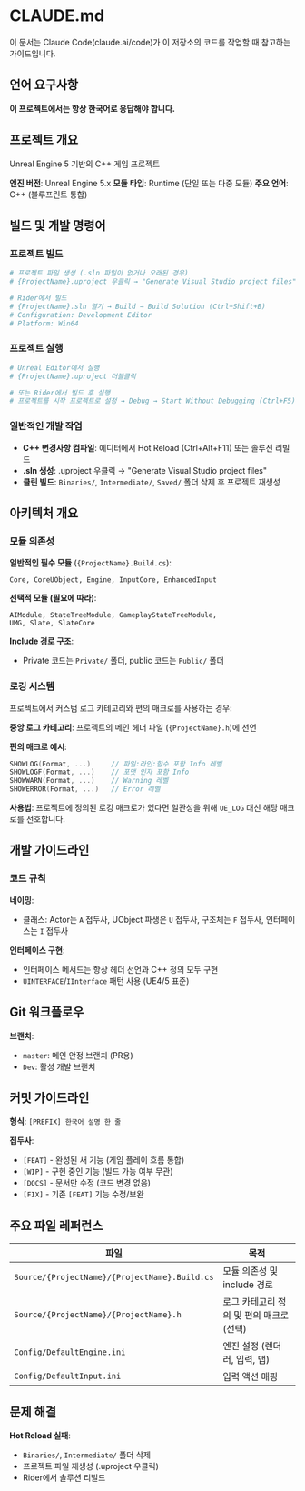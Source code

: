 # CLAUDE.md

이 문서는 Claude Code(claude.ai/code)가 이 저장소의 코드를 작업할 때 참고하는 가이드입니다.

## 언어 요구사항
**이 프로젝트에서는 항상 한국어로 응답해야 합니다.**

## 프로젝트 개요

Unreal Engine 5 기반의 C++ 게임 프로젝트

**엔진 버전**: Unreal Engine 5.x
**모듈 타입**: Runtime (단일 또는 다중 모듈)
**주요 언어**: C++ (블루프린트 통합)

## 빌드 및 개발 명령어

### 프로젝트 빌드
```bash
# 프로젝트 파일 생성 (.sln 파일이 없거나 오래된 경우)
# {ProjectName}.uproject 우클릭 → "Generate Visual Studio project files"

# Rider에서 빌드
# {ProjectName}.sln 열기 → Build → Build Solution (Ctrl+Shift+B)
# Configuration: Development Editor
# Platform: Win64
```

### 프로젝트 실행
```bash
# Unreal Editor에서 실행
# {ProjectName}.uproject 더블클릭

# 또는 Rider에서 빌드 후 실행
# 프로젝트를 시작 프로젝트로 설정 → Debug → Start Without Debugging (Ctrl+F5)
```

### 일반적인 개발 작업
- **C++ 변경사항 컴파일**: 에디터에서 Hot Reload (Ctrl+Alt+F11) 또는 솔루션 리빌드
- **.sln 생성**: .uproject 우클릭 → "Generate Visual Studio project files"
- **클린 빌드**: `Binaries/`, `Intermediate/`, `Saved/` 폴더 삭제 후 프로젝트 재생성

## 아키텍처 개요

### 모듈 의존성

**일반적인 필수 모듈** (`{ProjectName}.Build.cs`):
```
Core, CoreUObject, Engine, InputCore, EnhancedInput
```

**선택적 모듈 (필요에 따라)**:
```
AIModule, StateTreeModule, GameplayStateTreeModule,
UMG, Slate, SlateCore
```

**Include 경로 구조**:
- Private 코드는 `Private/` 폴더, public 코드는 `Public/` 폴더

### 로깅 시스템

프로젝트에서 커스텀 로그 카테고리와 편의 매크로를 사용하는 경우:

**중앙 로그 카테고리**: 프로젝트의 메인 헤더 파일 (`{ProjectName}.h`)에 선언

**편의 매크로 예시**:
```cpp
SHOWLOG(Format, ...)     // 파일:라인:함수 포함 Info 레벨
SHOWLOGF(Format, ...)    // 포맷 인자 포함 Info
SHOWWARN(Format, ...)    // Warning 레벨
SHOWERROR(Format, ...)   // Error 레벨
```

**사용법**: 프로젝트에 정의된 로깅 매크로가 있다면 일관성을 위해 `UE_LOG` 대신 해당 매크로를 선호합니다.

## 개발 가이드라인

### 코드 규칙

**네이밍**:
- 클래스: Actor는 `A` 접두사, UObject 파생은 `U` 접두사, 구조체는 `F` 접두사, 인터페이스는 `I` 접두사

**인터페이스 구현**:
- 인터페이스 메서드는 항상 헤더 선언과 C++ 정의 모두 구현
- `UINTERFACE`/`IInterface` 패턴 사용 (UE4/5 표준)

## Git 워크플로우

**브랜치**:
- `master`: 메인 안정 브랜치 (PR용)
- `Dev`: 활성 개발 브랜치

## 커밋 가이드라인

**형식**: `[PREFIX] 한국어 설명 한 줄`

**접두사**:
- `[FEAT]` - 완성된 새 기능 (게임 플레이 흐름 통합)
- `[WIP]` - 구현 중인 기능 (빌드 가능 여부 무관)
- `[DOCS]` - 문서만 수정 (코드 변경 없음)
- `[FIX]` - 기존 `[FEAT]` 기능 수정/보완

## 주요 파일 레퍼런스

| 파일 | 목적 |
|------|---------|
| `Source/{ProjectName}/{ProjectName}.Build.cs` | 모듈 의존성 및 include 경로 |
| `Source/{ProjectName}/{ProjectName}.h` | 로그 카테고리 정의 및 편의 매크로 (선택) |
| `Config/DefaultEngine.ini` | 엔진 설정 (렌더러, 입력, 맵) |
| `Config/DefaultInput.ini` | 입력 액션 매핑 |

## 문제 해결

**Hot Reload 실패**:
- `Binaries/`, `Intermediate/` 폴더 삭제
- 프로젝트 파일 재생성 (.uproject 우클릭)
- Rider에서 솔루션 리빌드
